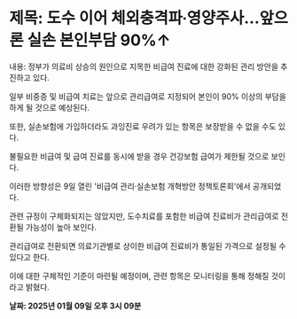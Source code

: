 # **제목: 도수 이어 체외충격파∙영양주사…앞으론 실손 본인부담 90%↑**

  내용: 정부가 의료비 상승의 원인으로 지목한 비급여 진료에 대한 강화된 관리 방안을 추진하고 있다. 

일부 비중증 및 비급여 치료는 앞으로 관리급여로 지정되어 본인이 90% 이상의 부담을 하게 될 것으로 예상된다. 

또한, 실손보험에 가입하더라도 과잉진료 우려가 있는 항목은 보장받을 수 없을 수도 있다. 

불필요한 비급여 및 급여 진료를 동시에 받을 경우 건강보험 급여가 제한될 것으로 보인다. 

이러한 방향성은 9일 열린 '비급여 관리·실손보험 개혁방안 정책토론회'에서 공개되었다. 

관련 규정이 구체화되지는 않았지만, 도수치료를 포함한 비급여 진료비가 관리급여로 전환될 가능성이 높아 보인다. 

관리급여로 전환되면 의료기관별로 상이한 비급여 진료비가 통일된 가격으로 설정될 수 있다고 한다. 

이에 대한 구체적인 기준이 마련될 예정이며, 관련 항목은 모니터링을 통해 정해질 것이라고 밝혔다.

  **날짜: 2025년 01월 09일 오후 3시 09분**